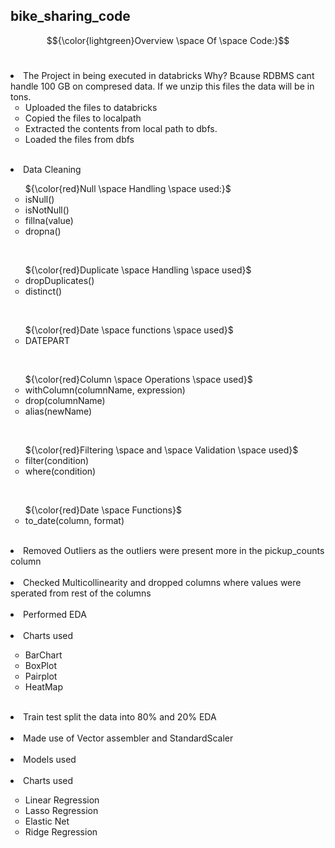 ## bike_sharing_code

$${\color{lightgreen}Overview \space Of \space Code:}$$
<br>

<li>The Project in being executed in databricks Why? Bcause RDBMS cant handle 100 GB on compresed data. If we unzip this files the data will be in tons.
    <ul type = "circle">
         <li>Uploaded the files to databricks</li>
         <li>Copied the files to localpath</li>
         <li>Extracted the contents from local path to dbfs.</li>
         <li>Loaded the files from dbfs</li>
   </ul>
</li> 
<br>


<li>Data Cleaning</li> 
    <ul type = "circle">
    ${\color{red}Null \space Handling \space used:}$
     <li>isNull()</li>
     <li>isNotNull()</li>
      <li>fillna(value)</li>
      <li>dropna()</li>
    </ul>
  <br>
  
   <ul type = "circle">
 ${\color{red}Duplicate \space Handling \space used}$
   <li>dropDuplicates()</li>
   <li>distinct()</li>
   </ul>
<br>

 <ul type = "circle">
  ${\color{red}Date \space functions \space used}$
   <li>DATEPART</li>
   </ul>
  <br>

  <ul type = "circle">
  ${\color{red}Column \space Operations \space used}$
   <li>withColumn(columnName, expression)</li>
   <li>drop(columnName)</li>
   <li>alias(newName)</li>
   </ul>
  <br>

   <ul type = "circle">
  ${\color{red}Filtering \space and \space Validation \space used}$
   <li>filter(condition)</li>
   <li>where(condition)</li>
   </ul>
  <br>
  
  <ul type = "circle">
  ${\color{red}Date \space Functions}$
   <li>to_date(column, format)</li>
  </ul>

<br>
<li>Removed Outliers as the outliers were present more in the pickup_counts column</li> 
<br>

<li>Checked Multicollinearity and dropped columns where values were sperated from rest of the columns</li> 
<br> 
 
<li>Performed  EDA</li> 
<br>

<li>Charts used</li> 
    <ul type = "circle">
     <li>BarChart</li>
     <li>BoxPlot</li>
      <li>Pairplot</li>
      <li>HeatMap</li>
    </ul>
  <br>

  <li>Train test split the data into 80% and 20%  EDA</li> 
  <br>

  <li>Made use of Vector assembler and StandardScaler</li> 
  <br>

  <li>Models  used</li> 
  <br>
  
<li>Charts used</li> 
    <ul type = "circle">
     <li>Linear  Regression</li>
     <li>Lasso  Regression</li>
     <li>Elastic  Net</li>
      <li>Ridge  Regression</li>
    </ul>
  
